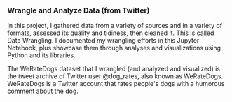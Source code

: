 ### Wrangle and Analyze Data (from Twitter)

In this project, I gathered data from a variety of sources and in a variety of formats, assessed its quality and tidiness, then cleaned it. This is called Data Wrangling. I documented my wrangling efforts in this Jupyter Notebook, plus showcase them through analyses and visualizations using Python and its libraries.

The WeRateDogs dataset that I  wrangled (and analyzed and visualized) is the tweet archive of Twitter user @dog_rates, also known as WeRateDogs. WeRateDogs is a Twitter account that rates people's dogs with a humorous comment about the dog.